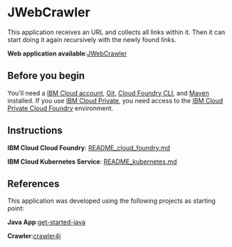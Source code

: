 # JWebCrawler

This application receives an URL and collects all links within it. Then it can start doing it again recursively with the newly found links. 

**Web application available**:[JWebCrawler](https://jwebcrawler.mybluemix.net/)


## Before you begin

You'll need a [IBM Cloud account](https://console.ng.bluemix.net/registration/), [Git](https://git-scm.com/downloads), [Cloud Foundry CLI](https://github.com/cloudfoundry/cli#downloads), and [Maven](https://maven.apache.org/download.cgi) installed. If you use [IBM Cloud Private](https://www.ibm.com/cloud-computing/products/ibm-cloud-private/), you need access to the [IBM Cloud Private Cloud Foundry](https://www.ibm.com/support/knowledgecenter/en/SSBS6K_2.1.0/cloud_foundry/overview.html) environment.

## Instructions

**IBM Cloud Cloud Foundry**: [README_cloud_foundry.md](README_cloud_foundry.md)

**IBM Cloud Kubernetes Service**: [README_kubernetes.md](README_kubernetes.md)

## References

This application was developed using the following projects as starting point:

**Java App**:[get-started-java](https://github.com/IBM-Cloud/get-started-java)

**Crawler**:[crawler4j](https://github.com/yasserg/crawler4j)

